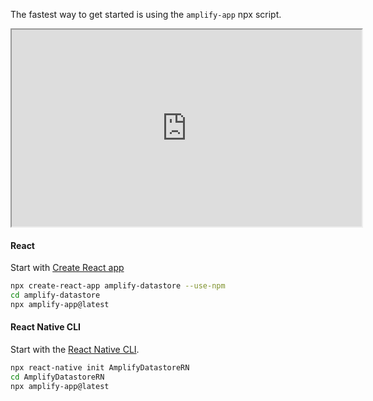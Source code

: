The fastest way to get started is using the `amplify-app` npx script.

<iframe width="560" height="315" src="https://www.youtube.com/embed/wH-UnQy1ltM">
</iframe>
<br/>

#### React

Start with [Create React app](https://create-react-app.dev)

```bash
npx create-react-app amplify-datastore --use-npm
cd amplify-datastore
npx amplify-app@latest
```  

#### React Native CLI

Start with the [React Native CLI](https://reactnative.dev/docs/getting-started).

```bash
npx react-native init AmplifyDatastoreRN
cd AmplifyDatastoreRN
npx amplify-app@latest
```
